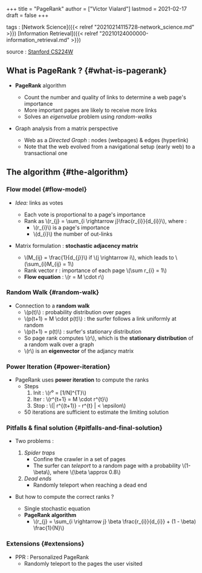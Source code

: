 +++
title = "PageRank"
author = ["Victor Vialard"]
lastmod = 2021-02-17
draft = false
+++

tags
: [Network Science]({{< relref "20210214115728-network_science.md" >}}) [Information Retrieval]({{< relref "20210124000000-information_retrieval.md" >}})

source
: [Stanford CS224W](http://web.stanford.edu/class/cs224w/) <pagelawrenceandbrinsergeyandmotwanirajeevandwinogradterryPageRankCitationRanking1999>


## What is PageRank ? {#what-is-pagerank}

-   **PageRank** algorithm
    -   Count the number and quality of links to determine a web page's importance
    -   More important pages are likely to receive more links
    -   Solves an _eigenvalue_ problem using _random-walks_

-   Graph analysis from a matrix perspective
    -   Web as a _Directed Graph_ : nodes (webpages) &amp; edges (hyperlink)
    -   Note that the web evolved from a navigational setup (early web) to a transactional one


## The algorithm {#the-algorithm}


### Flow model {#flow-model}

-   _Idea:_ links as votes
    -   Each vote is proportional to a page's importance
    -   Rank as \\(r\_{j} = \sum\_{i \rightarrow j}\frac{r\_{i}}{d\_{i}}\\), where :
        -   \\(r\_{i}\\) is a page's importance
        -   \\(d\_{i}\\) the number of out-links

-   Matrix formulation : **stochastic adjacency matrix**
    -   \\(M\_{ij} = \frac{1}{d\_{j}}\\) if \\(j \rightarrow i\\), which leads to \\(\sum\_{i}M\_{ij} = 1\\)
    -   Rank vector r : importance of each page \\(\sum r\_{i} = 1\\)
    -   **Flow equation** : \\(r = M \cdot r\\)


### Random Walk {#random-walk}

-   Connection to a **random walk**
    -   \\(p(t)\\) : probability distribution over pages
    -   \\(p(t+1) = M \cdot p(t)\\) : the surfer follows a link uniformly at random
    -   \\(p(t+1) = p(t)\\) : surfer's stationary distribution
    -   So page rank computes \\(r\\), which is the **stationary distribution** of a random walk over a graph
    -   \\(r\\) is an **eigenvector** of the adjancy matrix


### Power Iteration {#power-iteration}

-   PageRank uses **power iteration** to compute the ranks
    -   Steps
        1.  Init : \\(r⁰ = [1/N]^{T}\\)
        2.  Iter : \\(r^{t+1} = M \cdot r^{t}\\)
        3.  Stop : \\(| r^{(t+1)} - r^{t} | < \epsilon\\)
    -   50 iterations are sufficient to estimate the limiting solution


### Pitfalls &amp; final solution {#pitfalls-and-final-solution}

-   Two problems :
    1.  _Spider traps_
        -   Confine the crawler in a set of pages
        -   The surfer can _teleport_ to a random page with a probability \\(1-\beta\\), where \\(\beta \approx 0.8\\)
    2.  _Dead ends_
        -   Randomly teleport when reaching a dead end

-   But how to compute the correct ranks ?
    -   Single stochastic equation
    -   **PageRank algorithm**
        -   \\(r\_{j} = \sum\_{i \rightarrow j} \beta \frac{r\_{i}}{d\_{i}} + (1 - \beta) \frac{1}{N}\\)


### Extensions {#extensions}

-   PPR : Personalized PageRank
    -   Randomly teleport to the pages the user visited
